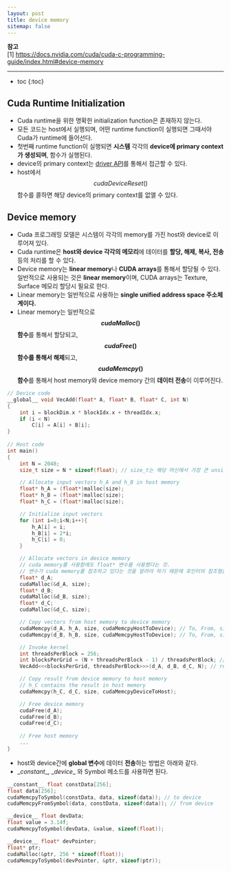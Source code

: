 ```yaml
---
layout: post
title: device memory
sitemap: false
---
```


**참고**  
[1] <https://docs.nvidia.com/cuda/cuda-c-programming-guide/index.html#device-memory>  
* * *  

* toc
{:toc}

## Cuda Runtime Initialization
* Cuda runtime을 위한 명확한 initialization function은 존재하지 않는다. 
* 모든 코드는 host에서 실행되며, 어떤 runtime function이 실행되면 그때서야 Cuda가 runtime에 들어선다.
* 첫번째 runtime function이 실행되면 **시스템** 각각의 **device에 primary context가 생성되며**, 함수가 실행된다.
* device의 primary context는 [driver API](https://docs.nvidia.com/cuda/cuda-c-programming-guide/index.html#interoperability-between-runtime-and-driver-apis)를 통해서 접근할 수 있다.
* host에서 $$ cudaDeviceReset() $$ 함수를 콜하면 해당 device의 primary context를 없앨 수 있다.


## Device memory
* Cuda 프로그래밍 모델은 시스템이 각각의 memory를 가진 host와 device로 이루어져 있다.
* Cuda runtime은 **host와 device 각각의 메모리**에 데이터를 **할당, 해제, 복사, 전송** 등의 처리를 할 수 있다.
* Device memory는 **linear memory**나 **CUDA arrays**를 통해서 할당될 수 있다. 일반적으로 사용되는 것은 **linear memory**이며, CUDA arrays는 Texture, Surface 메모리 할당시 필요로 한다.
* Linear memory는 일반적으로 사용하는 **single unified address space 주소체계이다.** 
* Linear memory는 일반적으로 **$$ cudaMalloc() $$ 함수**를 통해서 할당되고, **$$ cudaFree() $$ 함수를 통해서 해제**되고, **$$ cudaMemcpy() $$ 함수**를 통해서 host memory와 device memory 간의 **데이터 전송**이 이루어진다.

~~~cpp
// Device code
__global__ void VecAdd(float* A, float* B, float* C, int N)
{
    int i = blockDim.x * blockIdx.x + threadIdx.x;
    if (i < N)
        C[i] = A[i] + B[i];
}
            
// Host code
int main()
{
    int N = 2048;
    size_t size = N * sizeof(float); // size_t는 해당 머신에서 가장 큰 unsigned 정수형 데이터형을 나타낸다.

    // Allocate input vectors h_A and h_B in host memory
    float* h_A = (float*)malloc(size);
    float* h_B = (float*)malloc(size);
    float* h_C = (float*)malloc(size);

    // Initialize input vectors
    for (int i=0;i<N;i++){
        h_A[i] = i;
        h_B[i] = 2*i;
        h_C[i] = 0;
    }

    // Allocate vectors in device memory
    // cuda memory를 사용함에도 float* 변수를 사용했다는 것.
    // 변수가 cuda memory를 참조하고 있다는 것을 알려야 하기 때문에 포인터의 참조형을 전달한다.
    float* d_A;
    cudaMalloc(&d_A, size);
    float* d_B;
    cudaMalloc(&d_B, size);
    float* d_C;
    cudaMalloc(&d_C, size);

    // Copy vectors from host memory to device memory
    cudaMemcpy(d_A, h_A, size, cudaMemcpyHostToDevice); // To, From, size, ...
    cudaMemcpy(d_B, h_B, size, cudaMemcpyHostToDevice); // To, From, size, ...

    // Invoke kernel
    int threadsPerBlock = 256;
    int blocksPerGrid = (N + threadsPerBlock - 1) / threadsPerBlock; // 총 N개 이상의 thread가 필요하도록
    VecAdd<<<blocksPerGrid, threadsPerBlock>>>(d_A, d_B, d_C, N); // runtime function

    // Copy result from device memory to host memory
    // h_C contains the result in host memory
    cudaMemcpy(h_C, d_C, size, cudaMemcpyDeviceToHost);

    // Free device memory
    cudaFree(d_A);
    cudaFree(d_B);
    cudaFree(d_C);
            
    // Free host memory
    ...
}
~~~
* host와 device간에 **global 변수**에 데이터 **전송**하는 방법은 아래와 같다.
* \__constant__, \__device__ 와 Symbol 메소드를 사용하면 된다.
~~~cpp
__constant__ float constData[256];
float data[256];
cudaMemcpyToSymbol(constData, data, sizeof(data)); // to device
cudaMemcpyFromSymbol(data, constData, sizeof(data)); // from device

__device__ float devData;
float value = 3.14f;
cudaMemcpyToSymbol(devData, &value, sizeof(float));

__device__ float* devPointer;
float* ptr;
cudaMalloc(&ptr, 256 * sizeof(float));
cudaMemcpyToSymbol(devPointer, &ptr, sizeof(ptr));
~~~